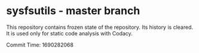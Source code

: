 # sysfsutils - master branch

This repository contains frozen state of the repository.
Its history is cleared. It is used only for static code
analysis with Codacy.

Commit Time: 1690282068